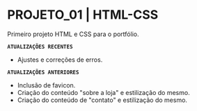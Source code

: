 # PROJETO_01 | HTML-CSS
Primeiro projeto HTML e CSS para o portfólio.

**`ATUALIZAÇÕES RECENTES`**

* Ajustes e correções de erros.

**`ATUALIZAÇÕES ANTERIORES`**

* Inclusão de favicon.
* Criação do conteúdo "sobre a loja" e estilização do mesmo.
* Criação do conteúdo de "contato" e estilização do mesmo.